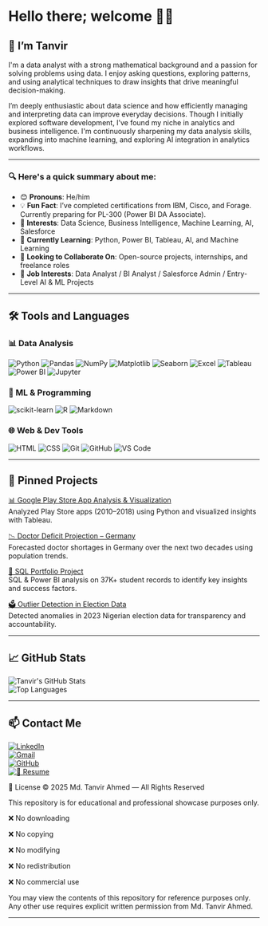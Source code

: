 # Hello there; welcome 👋🏾

## 👋 I’m Tanvir

I'm a data analyst with a strong mathematical background and a passion for solving problems using data. I enjoy asking questions, exploring patterns, and using analytical techniques to draw insights that drive meaningful decision-making.

I’m deeply enthusiastic about data science and how efficiently managing and interpreting data can improve everyday decisions. Though I initially explored software development, I’ve found my niche in analytics and business intelligence. I'm continuously sharpening my data analysis skills, expanding into machine learning, and exploring AI integration in analytics workflows.

---

### 🔍 Here's a quick summary about me:

- 😊 **Pronouns**: He/him  
- 💡 **Fun Fact**: I’ve completed certifications from IBM, Cisco, and Forage. Currently preparing for PL-300 (Power BI DA Associate).  
- 🎯 **Interests**: Data Science, Business Intelligence, Machine Learning, AI, Salesforce  
- 🌱 **Currently Learning**: Python, Power BI, Tableau, AI, and Machine Learning  
- 🤝 **Looking to Collaborate On**: Open-source projects, internships, and freelance roles  
- 💼 **Job Interests**: Data Analyst / BI Analyst / Salesforce Admin / Entry-Level AI & ML Projects  

---

## 🛠️ Tools and Languages

### 📊 Data Analysis
![Python](https://img.shields.io/badge/Python-3776AB?style=flat&logo=python&logoColor=white)
![Pandas](https://img.shields.io/badge/Pandas-150458?style=flat&logo=pandas)
![NumPy](https://img.shields.io/badge/Numpy-013243?style=flat&logo=numpy)
![Matplotlib](https://img.shields.io/badge/Matplotlib-ff4088?style=flat)
![Seaborn](https://img.shields.io/badge/Seaborn-3776AB?style=flat)
![Excel](https://img.shields.io/badge/Excel-217346?style=flat&logo=microsoft-excel&logoColor=white)
![Tableau](https://img.shields.io/badge/Tableau-E97627?style=flat&logo=tableau&logoColor=white)
![Power BI](https://img.shields.io/badge/Power%20BI-F2C811?style=flat&logo=powerbi&logoColor=black)
![Jupyter](https://img.shields.io/badge/Jupyter-F37626?style=flat&logo=jupyter)

### 🧠 ML & Programming
![scikit-learn](https://img.shields.io/badge/Scikit--Learn-F7931E?style=flat&logo=scikit-learn)
![R](https://img.shields.io/badge/R-276DC3?style=flat&logo=r&logoColor=white)
![Markdown](https://img.shields.io/badge/Markdown-000000?style=flat&logo=markdown)

### 🌐 Web & Dev Tools
![HTML](https://img.shields.io/badge/HTML5-E34F26?style=flat&logo=html5&logoColor=white)
![CSS](https://img.shields.io/badge/CSS3-1572B6?style=flat&logo=css3&logoColor=white)
![Git](https://img.shields.io/badge/Git-F05032?style=flat&logo=git&logoColor=white)
![GitHub](https://img.shields.io/badge/GitHub-181717?style=flat&logo=github)
![VS Code](https://img.shields.io/badge/VSCode-007ACC?style=flat&logo=visual-studio-code)

---

## 📌 Pinned Projects

[📊 Google Play Store App Analysis & Visualization](https://github.com/md-ahmed-tanvir/google-play-analysis)  
Analyzed Play Store apps (2010–2018) using Python and visualized insights with Tableau.

[📉 Doctor Deficit Projection – Germany](https://github.com/md-ahmed-tanvir/doctor-deficit-projection)  
Forecasted doctor shortages in Germany over the next two decades using population trends.

[📑 SQL Portfolio Project](https://github.com/md-ahmed-tanvir/sql-portfolio-project)  
SQL & Power BI analysis on 37K+ student records to identify key insights and success factors.

[🗳️ Outlier Detection in Election Data](https://github.com/md-ahmed-tanvir/election-outlier-analysis)  
Detected anomalies in 2023 Nigerian election data for transparency and accountability.

---

## 📈 GitHub Stats

![Tanvir's GitHub Stats](https://github-readme-stats.vercel.app/api?username=md-ahmed-tanvir&show_icons=true&theme=gruvbox)  
![Top Languages](https://github-readme-stats.vercel.app/api/top-langs/?username=md-ahmed-tanvir&layout=compact&theme=gruvbox)

---

## 📫 Contact Me

[![LinkedIn](https://img.shields.io/badge/LinkedIn-blue?logo=linkedin&style=flat-square)](https://www.linkedin.com/in/mdtanvirahmeddev/)  
[![Gmail](https://img.shields.io/badge/Gmail-red?logo=gmail&style=flat-square)](mailto:md.ahmedtanvirdev@gmail.com)  
[![GitHub](https://img.shields.io/badge/GitHub-black?logo=github&style=flat-square)](https://github.com/md-ahmed-tanvir)  
[![📄 Resume](https://img.shields.io/badge/Resume-PDF-red?style=flat-square&logo=adobeacrobatreader)](https://drive.google.com/file/d/1QQ-cCaqmZIHja_9nmux4JCpl6sQIuyMP/view?usp=drive_link)


📄 License
© 2025 Md. Tanvir Ahmed — All Rights Reserved

This repository is for educational and professional showcase purposes only.

❌ No downloading

❌ No copying

❌ No modifying

❌ No redistribution

❌ No commercial use

You may view the contents of this repository for reference purposes only.
Any other use requires explicit written permission from Md. Tanvir Ahmed.


---

